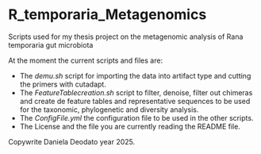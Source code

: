 # R_temporaria_Metagenomics
Scripts used for my thesis project on the metagenomic analysis of Rana temporaria gut microbiota

At the moment the current scripts and files are:

- The *demu.sh* script for importing the data into artifact type and cutting the primers with cutadapt.  
- The *FeatureTablecreation.sh* script to filter, denoise, filter out chimeras and create de feature tables and representative sequences to be used for the taxonomic, phylogenetic and diversity analysis.
- The *ConfigFile.yml* the configuration file to be used in the other scripts.
- The License and the file you are currently reading the README file. 

Copywrite Daniela Deodato year 2025.
